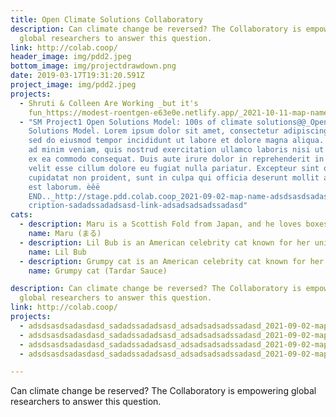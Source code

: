 ```yaml
---
title: Open Climate Solutions Collaboratory
description: Can climate change be reversed? The Collaboratory is empowering
  global researchers to answer this question.
link: http://colab.coop/
header_image: img/pdd2.jpeg
bottom_image: img/projectdrawdown.png
date: 2019-03-17T19:31:20.591Z
project_image: img/pdd2.jpeg
projects:
  - Shruti & Colleen Are Working _but it's
    fun_https://modest-roentgen-e63e0e.netlify.app/_2021-10-11-map-name-shruti-colleen-are-working-acive-true-description-but-its-fun-link-https-modest-roentgen-e63e0e-netlify-app-collaborators-colleen-skemp
  - "SM Project1 Open Solutions Model: 100s of climate solutions@@_Open
    Solutions Model. Lorem ipsum dolor sit amet, consectetur adipiscing elit,
    sed do eiusmod tempor incididunt ut labore et dolore magna aliqua. Ut enim
    ad minim veniam, quis nostrud exercitation ullamco laboris nisi ut aliquip
    ex ea commodo consequat. Duis aute irure dolor in reprehenderit in voluptate
    velit esse cillum dolore eu fugiat nulla pariatur. Excepteur sint occaecat
    cupidatat non proident, sunt in culpa qui officia deserunt mollit anim id
    est laborum. èêë
    END.._http://stage.pdd.colab.coop_2021-09-02-map-name-adsdsasdsadasdasd-des\
    cription-sadadssadadsasd-link-adsadsadsadssadasd"
cats:
  - description: Maru is a Scottish Fold from Japan, and he loves boxes.
    name: Maru (まる)
  - description: Lil Bub is an American celebrity cat known for her unique appearance.
    name: Lil Bub
  - description: Grumpy cat is an American celebrity cat known for her grumpy appearance.
    name: Grumpy cat (Tardar Sauce)

description: Can climate change be reversed? The Collaboratory is empowering
  global researchers to answer this question.
link: http://colab.coop/
projects:
  - adsdsasdsadasdasd_sadadssadadsasd_adsadsadsadssadasd_2021-09-02-map-name-adsdsasdsadasdasd-description-sadadssadadsasd-link-adsadsadsadssadasd
  - adsdsasdsadasdasd_sadadssadadsasd_adsadsadsadssadasd_2021-09-02-map-name-adsdsasdsadasdasd-description-sadadssadadsasd-link-adsadsadsadssadasd
  - adsdsasdsadasdasd_sadadssadadsasd_adsadsadsadssadasd_2021-09-02-map-name-adsdsasdsadasdasd-description-sadadssadadsasd-link-adsadsadsadssadasd
  - adsdsasdsadasdasd_sadadssadadsasd_adsadsadsadssadasd_2021-09-02-map-name-adsdsasdsadasdasd-description-sadadssadadsasd-link-adsadsadsadssadasd

---
```

Can climate change be reserved? The Collaboratory is empowering global researchers to answer this question.
